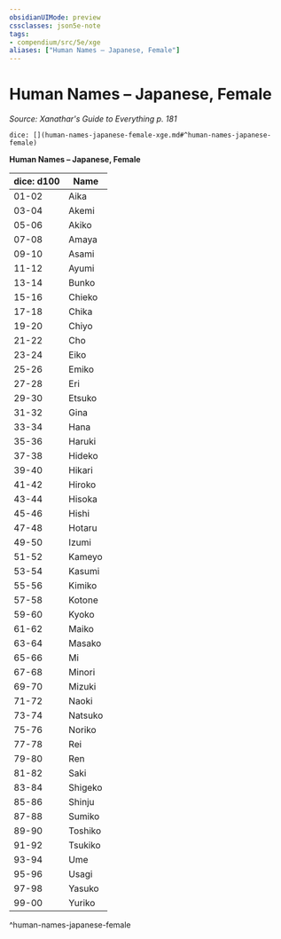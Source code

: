 ```yaml
---
obsidianUIMode: preview
cssclasses: json5e-note
tags:
- compendium/src/5e/xge
aliases: ["Human Names – Japanese, Female"]
---
```

# Human Names – Japanese, Female
*Source: Xanathar's Guide to Everything p. 181* 

`dice: [](human-names-japanese-female-xge.md#^human-names-japanese-female)`

**Human Names – Japanese, Female**

| dice: d100 | Name |
|------------|------|
| 01-02 | Aika |
| 03-04 | Akemi |
| 05-06 | Akiko |
| 07-08 | Amaya |
| 09-10 | Asami |
| 11-12 | Ayumi |
| 13-14 | Bunko |
| 15-16 | Chieko |
| 17-18 | Chika |
| 19-20 | Chiyo |
| 21-22 | Cho |
| 23-24 | Eiko |
| 25-26 | Emiko |
| 27-28 | Eri |
| 29-30 | Etsuko |
| 31-32 | Gina |
| 33-34 | Hana |
| 35-36 | Haruki |
| 37-38 | Hideko |
| 39-40 | Hikari |
| 41-42 | Hiroko |
| 43-44 | Hisoka |
| 45-46 | Hishi |
| 47-48 | Hotaru |
| 49-50 | Izumi |
| 51-52 | Kameyo |
| 53-54 | Kasumi |
| 55-56 | Kimiko |
| 57-58 | Kotone |
| 59-60 | Kyoko |
| 61-62 | Maiko |
| 63-64 | Masako |
| 65-66 | Mi |
| 67-68 | Minori |
| 69-70 | Mizuki |
| 71-72 | Naoki |
| 73-74 | Natsuko |
| 75-76 | Noriko |
| 77-78 | Rei |
| 79-80 | Ren |
| 81-82 | Saki |
| 83-84 | Shigeko |
| 85-86 | Shinju |
| 87-88 | Sumiko |
| 89-90 | Toshiko |
| 91-92 | Tsukiko |
| 93-94 | Ume |
| 95-96 | Usagi |
| 97-98 | Yasuko |
| 99-00 | Yuriko |
^human-names-japanese-female